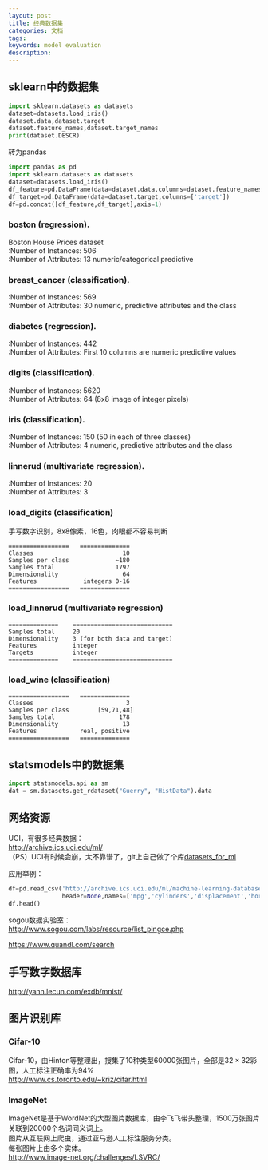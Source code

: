```yaml
---
layout: post
title: 经典数据集
categories: 文档
tags:
keywords: model evaluation
description:
---
```


## sklearn中的数据集

```py
import sklearn.datasets as datasets
dataset=datasets.load_iris()
dataset.data,dataset.target
dataset.feature_names,dataset.target_names
print(dataset.DESCR)
```


转为pandas  
```py
import pandas as pd
import sklearn.datasets as datasets
dataset=datasets.load_iris()
df_feature=pd.DataFrame(data=dataset.data,columns=dataset.feature_names)
df_target=pd.DataFrame(data=dataset.target,columns=['target'])
df=pd.concat([df_feature,df_target],axis=1)
```
### boston (regression).
Boston House Prices dataset  
:Number of Instances: 506  
:Number of Attributes: 13 numeric/categorical predictive  

### breast_cancer (classification).
:Number of Instances: 569  
:Number of Attributes: 30 numeric, predictive attributes and the class  

### diabetes (regression).
:Number of Instances: 442  
:Number of Attributes: First 10 columns are numeric predictive values  

### digits (classification).
:Number of Instances: 5620  
:Number of Attributes: 64 (8x8 image of integer pixels)  

### iris (classification).

:Number of Instances: 150 (50 in each of three classes)  
:Number of Attributes: 4 numeric, predictive attributes and the class  

### linnerud (multivariate regression).

:Number of Instances: 20  
:Number of Attributes: 3  

### load_digits (classification)
手写数字识别，8x8像素，16色，肉眼都不容易判断
```
=================   ==============
Classes                         10
Samples per class             ~180
Samples total                 1797
Dimensionality                  64
Features             integers 0-16
=================   ==============
```
### load_linnerud (multivariate regression)
```
==============    ============================
Samples total     20
Dimensionality    3 (for both data and target)
Features          integer
Targets           integer
==============    ============================
```
### load_wine (classification)
```
=================   ==============
Classes                          3
Samples per class        [59,71,48]
Samples total                  178
Dimensionality                  13
Features            real, positive
=================   ==============
```
## statsmodels中的数据集
```py
import statsmodels.api as sm
dat = sm.datasets.get_rdataset("Guerry", "HistData").data
```


## 网络资源
UCI，有很多经典数据：  
http://archive.ics.uci.edu/ml/  
（PS）UCI有时候会崩，太不靠谱了，git上自己做了个库[datasets_for_ml](https://github.com/guofei9987/datasets_for_ml)  


应用举例：  
```py
df=pd.read_csv('http://archive.ics.uci.edu/ml/machine-learning-databases/auto-mpg/auto-mpg.data',sep='\s+',na_values='?',
               header=None,names=['mpg','cylinders','displacement','horsepower','weight','acceleration','model_year','origin','car_name'])
df.head()
```

sogou数据实验室：  
http://www.sogou.com/labs/resource/list_pingce.php  

https://www.quandl.com/search   

## 手写数字数据库

http://yann.lecun.com/exdb/mnist/

## 图片识别库
### Cifar-10
Cifar-10，由Hinton等整理出，搜集了10种类型60000张图片，全部是$32\times 32$彩图，人工标注正确率为94%  
http://www.cs.toronto.edu/~kriz/cifar.html
### ImageNet
ImageNet是基于WordNet的大型图片数据库，由李飞飞带头整理，1500万张图片关联到20000个名词同义词上。  
图片从互联网上爬虫，通过亚马逊人工标注服务分类。  
每张图片上由多个实体。  
http://www.image-net.org/challenges/LSVRC/  
